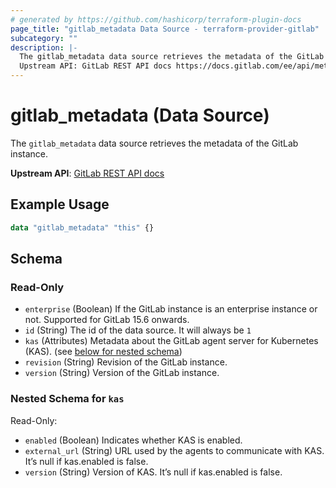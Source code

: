 ```yaml
---
# generated by https://github.com/hashicorp/terraform-plugin-docs
page_title: "gitlab_metadata Data Source - terraform-provider-gitlab"
subcategory: ""
description: |-
  The gitlab_metadata data source retrieves the metadata of the GitLab instance.
  Upstream API: GitLab REST API docs https://docs.gitlab.com/ee/api/metadata.html
---
```


# gitlab_metadata (Data Source)

The `gitlab_metadata` data source retrieves the metadata of the GitLab instance.

**Upstream API**: [GitLab REST API docs](https://docs.gitlab.com/ee/api/metadata.html)

## Example Usage

```terraform
data "gitlab_metadata" "this" {}
```

<!-- schema generated by tfplugindocs -->
## Schema

### Read-Only

- `enterprise` (Boolean) If the GitLab instance is an enterprise instance or not. Supported for GitLab 15.6 onwards.
- `id` (String) The id of the data source. It will always be `1`
- `kas` (Attributes) Metadata about the GitLab agent server for Kubernetes (KAS). (see [below for nested schema](#nestedatt--kas))
- `revision` (String) Revision of the GitLab instance.
- `version` (String) Version of the GitLab instance.

<a id="nestedatt--kas"></a>
### Nested Schema for `kas`

Read-Only:

- `enabled` (Boolean) Indicates whether KAS is enabled.
- `external_url` (String) URL used by the agents to communicate with KAS. It’s null if kas.enabled is false.
- `version` (String) Version of KAS. It’s null if kas.enabled is false.
